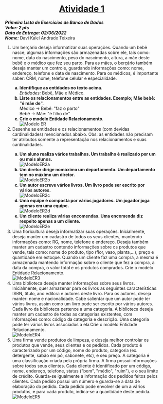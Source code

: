 <h1 align="center"><u> Atividade 1 </u></h1>

***Primeira Lista de Exercícios de Banco de Dados***\
***Valor: 2 pts***\
***Data de Entrega: 02/06/2022***\
***Nome:*** Davi Kalel Andrade Teixeira 

<ol>
    <li>Um berçário deseja informatizar suas operações. Quando um bebê nasce, algumas informações são armazenadas sobre ele, tais como: nome, data do nascimento, peso do nascimento, altura, a mãe deste bebê e o médico que fez seu parto. Para as mães, o berçário também deseja manter um controle, guardando informações como: nome, endereço, telefone e data de nascimento. Para os médicos, é importante saber: CRM, nome, telefone celular e especialidade.
    </li>
    <ol type="a">
        <b><li>
            Identifique as entidades no texto acima.
        </li></b>
        <i>Entidades:</i> Bebê, Mãe e Médico. <br>
        <b><li>
            Liste os relacionamentos entre as entidades. Exemplo; Mãe bebê: "é mãe de".
        </li></b>
        Médico -> Bebê: "faz o parto" <br>Bebê -> Mãe: "é filho de"
        <b><li>
            Crie o modelo Entidade Relacionamento.
        </li></b>
        <img alt="Modelo ER" src="Images/ModeloER1.png"></img>
    </ol>
    <li>
        Desenhe as entidades e os relacionamentos (com devidas cardinalidades) mencionados abaixo. Obs: as entidades não precisam ter atributos somente a representação nos relacionamentos e suas cardinalidades.
    </li>
    <ol type="a">
        <b><li>
            Um aluno realiza vários trabalhos. Um trabalho é realizado por um ou mais alunos.
        </li></b>
        <img alt="ModeloER2a" src="Images/ModeloER2a.png">
        <b><li>
            Um diretor dirige nomáximo um departamento. Um departamento tem no máximo um diretor.
        </li></b>
        <img alt="ModeloER2b" src="Images/ModeloER2b.png">
        <b><li>
            Um  autor escreve vários livros. Um livro pode ser escrito por vários autores.
        </li></b>
        <img alt="ModeloER2c" src="Images/ModeloER2c.png">
        <b><li>
        Uma equipe é composta por vários jogadores. Um jogador joga apenas em uma equipe.
        </li></b>
        <img alt="ModeloER2d" src="Images/ModeloER2d.png">
        <b><li>
        Um cliente realiza várias encomendas. Uma encomenda diz respeito apenas a um cliente.
        </li></b>
        <img alt="ModeloER2e" src="Images/ModeloER2e.png">
    </ol>
    <li>Uma floricultura deseja informatizar suas operações. Inicialmente, deseja manter um cadastro de todos os seus clientes, mantendo informações como: RG, nome, telefone e endereço. Deseja também manter um cadastro contendo informações sobre os produtos que vende, tais como: nome do produto, tipo (flor, vaso, planta,...), preço e quantidade em estoque. Quando um cliente faz uma compra, a mesma é armazenada mantendo informação sobre o cliente que fez a compra, a data da compra, o valor total e os produtos comprados. Crie o modelo Entidade Relacionamento.</li>
    <img alt="ModeloER3" src="Images/ModeloER3.png">
    <li>
        Uma biblioteca deseja manter informações sobre seus livros. Inicialmente, quer armazenar para os livros as seguintes características: ISBN, título, ano editora e autores deste livro. Para os autores, deseja manter: nome e nacionalidade. Cabe salientar que um autor pode ter vários livros, assim como um livro pode ser escrito por vários autores. Cada livro da biblioteca pertence a uma categoria. A biblioteca deseja manter um cadastro de todas as categorias existentes, com informações como: código da categoria e descrição. Uma categoria pode ter vários livros associados a ela.Crie o modelo Entidade Relacionamento.
    </li>
    <img alt="ModeloER4" src="Images/ModeloER4.png">
    <li>
        Uma firma vende produtos de limpeza, e deseja melhor controlar os produtos que vende, seus clientes e os pedidos. Cada produto é caracterizado por um código, nome do produto, categoria (ex. detergente, sabão em pó, sabonete, etc), e seu preço. A categoria é uma classificação criada pela própria firma. A firma possui informações sobre todos seus clientes. Cada cliente é identificado por um código, nome, endereço, telefone, status ("bom", "médio", "ruim"), e o seu limite de crédito. Guarda-se igualmente a informação dos pedidos feitos pelos clientes. Cada pedido possui um número e guarda-se a data de elaboração do pedido. Cada pedido pode envolver de um a vários produtos, e para cada produto, indica-se a quantidade deste pedida.
    </li>
    <img alt="ModeloER5" src="Images/ModeloER5.png">
</ol>



